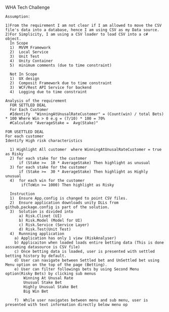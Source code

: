 WHA Tech Challenge

    Assumption:
    
    1)From the requirement I am not clear if I am allowed to move the CSV file's data into a database, hence I am using CSV as my Data source. 
    2)For Simplicity, I am using a CSV loader to load CSV into a c# object.
      In Scope
      1)  MVVM Framework
      2)  Local Service
      3)  Unit Test
      4)  Unity Container
      5)  minimum comments (due to time constraint)
    
      Not In Scope
      1)  UX design 
      2)  Composit Framework due to time constraint
      3)  WCF/Rest API Service for backend
      4)  Logging due to time constraint

    Analysis of the requirement
      FOR SETTLED DEAL
      For Each Customer
      #Identify  "WinningAtUnusalRateCustomer" = (Count(win) / total Bets) * 100 Where Win > 0 e.g = (7/10) * 100 = 70%
      #Calculate "AverageStake =  Avg(Stake)" 

    FOR USETTLED DEAL
    For each customer
    Identify High risk characteristics
  
      1) Highlight All customer  where WinningAtUnusalRateCustomer = true as Risky
      2) for each stake for the customer 
          if (Stake >=  10 * AverageStake) Then highlight as unusual
      3) for each stake for the customer 
          if (Stake >=  30 * AverageStake) Then highlight as Highly unusual
      4)  for each win for the customer 
           if(ToWin >= 1000) Then highlight as Risky
  
      Instruction
      1)  Ensure App.config is changed to point CSV files.
      2)  Ensure application downloads unity DLLs from github,package.config is part of the solution.
      3)  Solution is divided into
          a) Risk.Clinet (UI)
          b) Risk.Model (Model for UI)
          c) Risk.Service (Service Layer)
          d) Risk.Test(Unit Test)
      4)  Runnning application
        a) Application has only 1 view (RiskAnalyser)
        b) Applicaiton when loaded loads entire betting data (This is done asssuming datasource is CSV file) 
        c) Once betting data is loaded, user is presented with settled betting history by default. 
        d) User can navigate between Settled bet and UnSettled bet using Menu option on the top of the page (Betting).
        e) User can filter followings bets by using Second Menu option(Risky Bets) by clicking sub menus
            Winning At Unusal Rate
            Unusual Stake Bet
            Highly Unusual Stake Bet
            Big Win Bet
  
        f)  While user navigates between menu and sub menu, user is presented with text information directly below menu op

